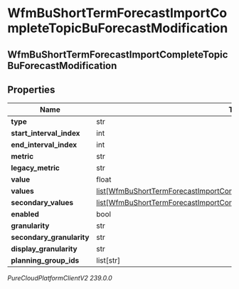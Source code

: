 # WfmBuShortTermForecastImportCompleteTopicBuForecastModification

## WfmBuShortTermForecastImportCompleteTopicBuForecastModification

## Properties

|Name | Type | Description | Notes|
|------------ | ------------- | ------------- | -------------|
| **type** | str |  | [optional] |
| **start_interval_index** | int |  | [optional] |
| **end_interval_index** | int |  | [optional] |
| **metric** | str |  | [optional] |
| **legacy_metric** | str |  | [optional] |
| **value** | float |  | [optional] |
| **values** | [list[WfmBuShortTermForecastImportCompleteTopicModificationIntervalOffsetValue]](WfmBuShortTermForecastImportCompleteTopicModificationIntervalOffsetValue) |  | [optional] |
| **secondary_values** | [list[WfmBuShortTermForecastImportCompleteTopicModificationIntervalOffsetValue]](WfmBuShortTermForecastImportCompleteTopicModificationIntervalOffsetValue) |  | [optional] |
| **enabled** | bool |  | [optional] |
| **granularity** | str |  | [optional] |
| **secondary_granularity** | str |  | [optional] |
| **display_granularity** | str |  | [optional] |
| **planning_group_ids** | list[str] |  | [optional] |



_PureCloudPlatformClientV2 239.0.0_
